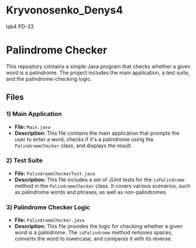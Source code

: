 # Kryvonosenko_Denys4
lab4 PD-33

# Palindrome Checker

This repository contains a simple Java program that checks whether a given word is a palindrome. The project includes the main application, a test suite, and the palindrome-checking logic.

## Files

### 1) Main Application
- **File:** `Main.java`
- **Description:** This file contains the main application that prompts the user to enter a word, checks if it's a palindrome using the `PalindromeChecker` class, and displays the result.

### 2) Test Suite
- **File:** `PalindromeCheckerTest.java`
- **Description:** This file includes a set of JUnit tests for the `isPalindrome` method in the `PalindromeChecker` class. It covers various scenarios, such as palindrome words and phrases, as well as non-palindromes.

### 3) Palindrome Checker Logic
- **File:** `PalindromeChecker.java`
- **Description:** This file provides the logic for checking whether a given word is a palindrome. The `isPalindrome` method removes spaces, converts the word to lowercase, and compares it with its reverse.
